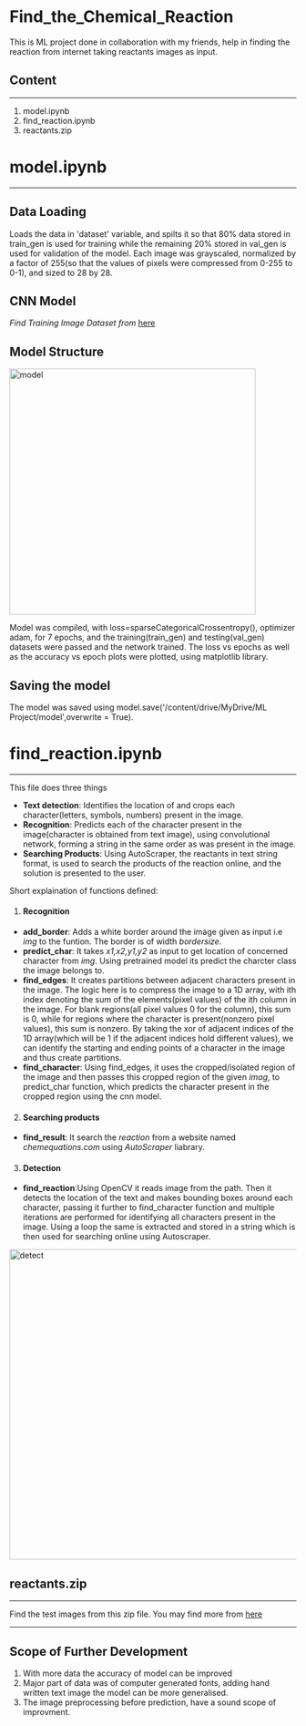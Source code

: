 # Find_the_Chemical_Reaction
This is ML project done in collaboration with my friends, help in finding the reaction from internet taking reactants images as input. 

## **Content**
---
1. model.ipynb
2. find_reaction.ipynb
3. reactants.zip

# model.ipynb
---

## Data Loading
Loads the data in 'dataset' variable, and spilts it so that 80% data stored in train_gen is used for training while the remaining 20% stored in val_gen is used for validation of the model. Each image was grayscaled, normalized by a factor of 255(so that the values of pixels were compressed from 0-255 to 0-1), and sized to 28 by 28.



## CNN Model

*Find Training Image Dataset from* [here](https://drive.google.com/file/d/1VtH9o5Vg34pHhDRlCqxi53BZIi6AYzDP/view?usp=sharing)
## Model Structure

<img width="432" alt="model" src="https://user-images.githubusercontent.com/76400354/128726402-e140d20f-bcbe-492b-8d17-d0bba89a26ca.png">

Model was compiled, with loss=sparseCategoricalCrossentropy(), optimizer adam, for 7 epochs, and the training(train_gen) and testing(val_gen) datasets were passed and the network trained. The loss vs epochs as well as the accuracy vs epoch plots were plotted, using matplotlib library.

## Saving the model

The model was saved using model.save('/content/drive/MyDrive/ML Project/model',overwrite = True).





# find_reaction.ipynb

---


This file does three things 
* **Text detection**: Identifies the location of and crops each character(letters, symbols, numbers) present in the image.
* **Recognition**: Predicts each of the character present in the image(character is obtained from text image), using convolutional network, forming a string in the same order as was present in the image.
* **Searching Products**: Using AutoScraper, the reactants in text string format, is used to search the products of the reaction online, and the solution is presented to the user. 

Short explaination of functions defined:
1. #### Recognition
  *  **add_border**: Adds a white border around the image given as input i.e *img* to the funtion. The border is of width *bordersize*.
  *  **predict_char**: It takes *x1,x2,y1,y2* as input to get location of concerned character from *img*. Using pretrained model its predict the charcter class the image belongs to.
  *  **find_edges**: It creates partitions between adjacent characters present in the image. The logic here is to compress the image to a 1D array, with ith index denoting the sum of the elements(pixel values) of the ith column in the image. For blank regions(all pixel values 0 for the column), this sum is 0, while for regions where the character is present(nonzero pixel values), this sum is nonzero. By taking the xor of adjacent indices of the 1D array(which will be 1 if the adjacent indices hold different values), we can identify the starting and ending points of a character in the image and thus create partitions. 
  *  **find_character**: Using find_edges, it uses the cropped/isolated region of the image and then passes this cropped region of the given *imag*, to predict_char function, which predicts the character present in the cropped region using the cnn model.
2. #### Searching products
  *  **find_result**: It search the *reaction* from a website named *chemequations.com* using *AutoScraper* liabrary. 
3. #### Detection
  *  **find_reaction**:Using OpenCV it reads image from the path. Then it detects the location of the text and makes bounding boxes around each character, passing it further to find_character function and multiple iterations are performed for identifying all characters present in the image. Using a loop the same is extracted and stored in a string which is then used for searching online using Autoscraper.
 
<img width="545" alt="detect" src="https://user-images.githubusercontent.com/76400354/128741317-2b78614f-06ea-43c8-be9c-6dc8251045af.png">

    
## reactants.zip
---
Find the test images from this zip file. You may find more from [here](https://drive.google.com/drive/folders/1VwN8h57rbff5GzMFPsxPipc59JmhrI0b?usp=sharing)

---
## Scope of Further Development
1. With more data the accuracy of model can be improved
2. Major part of data was of computer generated fonts, adding hand written text image the model can be more generalised.
3. The image preprocessing before prediction, have a sound scope of improvment.


